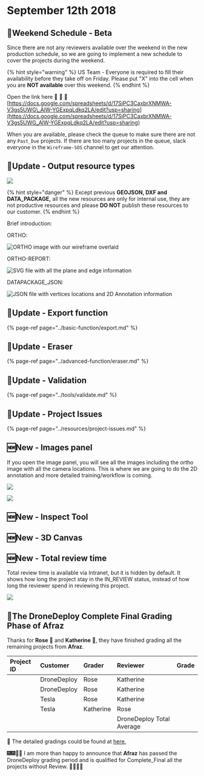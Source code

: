 # September 12th 2018

## 📅Weekend Schedule - Beta

Since there are not any reviewers available over the weekend in the new production schedule, so we are going to implement a new schedule to cover the projects during the weekend.

{% hint style="warning" %}
US Team - Everyone is required to fill their availability before they take off on Friday. Please put "X" into the cell when you are **NOT available** over this weekend.
{% endhint %}

Open the link here 🚩 🚩 🚩 [https://docs.google.com/spreadsheets/d/17SjPC3CaxbrXNMWA-V3gs5UWG\_AlW-YGExpqLdkq2LA/edit?usp=sharing](https://docs.google.com/spreadsheets/d/17SjPC3CaxbrXNMWA-V3gs5UWG_AlW-YGExpqLdkq2LA/edit?usp=sharing)

When you are available, please check the queue to make sure there are not any `Past_Due` projects. If there are too many projects in the queue, slack everyone in the `Wireframe-SOS` channel to get our attention.

## 🔄Update - Output resource types

![](../.gitbook/assets/2018-09-12_10-46-40.jpg)

{% hint style="danger" %}
Except previous **GEOJSON, DXF and DATA\_PACKAGE,** all the new resources are only for internal use, they are not productive resources and please **DO NOT** publish these resources to our customer.
{% endhint %}

Brief introduction:

ORTHO:

![ORTHO image with our wireframe overlaid](../.gitbook/assets/2018-09-12_11-01-27.jpg)

ORTHO-REPORT:

![SVG file with all the plane and edge information](../.gitbook/assets/2018-09-12_11-06-29.jpg)

DATAPACKAGE\_JSON:

![JSON file with vertices locations and 2D Annotation information](../.gitbook/assets/2018-09-12_11-09-45.jpg)

## 🔄Update - Export function

{% page-ref page="../basic-function/export.md" %}

## 🔄Update - Eraser

{% page-ref page="../advanced-function/eraser.md" %}

## 🔄Update - Validation

{% page-ref page="../tools/validate.md" %}

## 🔄Update - Project Issues

{% page-ref page="../resources/project-issues.md" %}

## 🆕New - Images panel

If you open the image panel, you will see all the images including the ortho image with all the camera locations. This is where we are going to do the 2D annotation and more detailed training/workflow is coming.

![](../.gitbook/assets/2018-09-12_11-38-51.jpg)

![](../.gitbook/assets/2018-09-12_11-41-01.jpg)

## 🆕New - Inspect Tool

## 🆕New - 3D Canvas

## 🆕New - Total review time

Total review time is available via Intranet, but it is hidden by default. It shows how long the project stay in the IN\_REVIEW status, instead of how long the reviewer spend in reviewing this project.

![](../.gitbook/assets/2018-09-12_11-43-47.jpg)

## 💯The DroneDeploy Complete Final Grading Phase of Afraz

Thanks for **Rose** 👩 and **Katherine** 👧, they have finished grading all the remaining projects from **Afraz**.

| Project ID | Customer | Grader | Reviewer | Grade |
| :--- | :--- | :--- | :--- | :--- |
|  | DroneDeploy | Rose | Katherine |  |
|  | DroneDeploy | Rose | Katherine |  |
|  | Tesla | Rose | Katherine |  |
|  | Tesla | Katherine | Rose |  |
|  |  |  | DroneDeploy Total Average |  |

📑 The detailed gradings could be found at [here.](https://docs.google.com/spreadsheets/d/18hYex09FSQzJUyOKFiIXiJkYAuo9PdqV6dYNS7FKaBQ/edit?usp=sharing)

🎆🎆🎇🎇 I am more than happy to announce that **Afraz** has passed the DroneDeploy grading period and is qualified for Complete\_Final all the projects without Review. 🎉🎉🎊🎊

